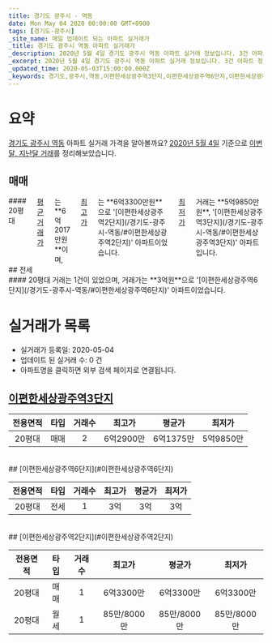 ```yaml
---
title: 경기도 광주시 - 역동
date: Mon May 04 2020 00:00:00 GMT+0900
tags: [경기도-광주시]
_site_name: 매일 업데이트 되는 아파트 실거래가
_title: 경기도 광주시 역동 아파트 실거래가
_description: 2020년 5월 4일 경기도 광주시 역동 아파트 실거래 정보입니다. 3건 아파트 정보가 있습니다.
_excerpt: 2020년 5월 4일 경기도 광주시 역동 아파트 실거래 정보입니다. 3건 아파트 정보가 있습니다.
_updated_time: 2020-05-03T15:00:00.000Z
_keywords: 경기도,광주시,역동,이편한세상광주역3단지,이편한세상광주역6단지,이편한세상광주역2단지
---
```





# 요약
<ins>경기도 광주시 역동</ins> 아파트 실거래 가격을 알아볼까요? <ins>2020년 5월 4일</ins> 기준으로 <ins>이번달, 지난달 거래</ins>를 정리해보았습니다.

## 매매
<div class="container">
<div class="twelve columns" markdown="1">
#### 20평대
<ins>평균 거래가</ins>는 **6억2017만원**이며, <ins>최고가</ins>는 **6억3300만원**으로 '[이편한세상광주역2단지](/경기도-광주시-역동/#이편한세상광주역2단지)' 아파트이었습니다. <ins>최저가</ins> 거래는 **5억9850만원**, '[이편한세상광주역3단지](/경기도-광주시-역동/#이편한세상광주역3단지)' 아파트입니다.
</div>
</div>
## 전세
<div class="container">
<div class="twelve columns" markdown="1">
#### 20평대
거래는 1건이 있었으며, 거래가는 **3억원**으로 '[이편한세상광주역6단지](/경기도-광주시-역동/#이편한세상광주역6단지)' 아파트이었습니다.
</div>
</div>



# 실거래가 목록
- 실거래가 등록일: 2020-05-04
- 업데이트 된 실거래 수: 0 건
- 아파트명을 클릭하면 외부 검색 페이지로 연결됩니다.

## [이편한세상광주역3단지](#이편한세상광주역3단지)

|전용면적|타입|거래수|최고가|평균가|최저가|
|:---:|:---:|:---:|:---:|:---:|:---:|
|20평대|<span class="deal-type-1">매매</span>|2|6억2900만|6억1375만|5억9850만|

<br/>
## [이편한세상광주역6단지](#이편한세상광주역6단지)

|전용면적|타입|거래수|최고가|평균가|최저가|
|:---:|:---:|:---:|:---:|:---:|:---:|
|20평대|<span class="deal-type-2">전세</span>|1|3억|3억|3억|

<br/>
## [이편한세상광주역2단지](#이편한세상광주역2단지)

|전용면적|타입|거래수|최고가|평균가|최저가|
|:---:|:---:|:---:|:---:|:---:|:---:|
|20평대|<span class="deal-type-1">매매</span>|1|6억3300만|6억3300만|6억3300만|
|20평대|<span class="deal-type-3">월세</span>|1|85만/8000만|85만/8000만|85만/8000만|

<br/>



